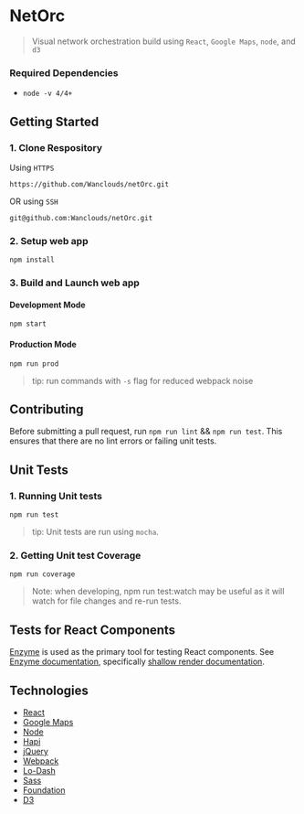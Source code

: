 # NetOrc
> Visual network orchestration build using `React`, `Google Maps`, `node`, and `d3`

### Required Dependencies

- `node -v 4/4+`

## Getting Started

### 1. Clone Respository
  Using `HTTPS`
  ```
  https://github.com/Wanclouds/netOrc.git
  ```
  OR using `SSH`
  ```
  git@github.com:Wanclouds/netOrc.git
  ```
### 2. Setup web app
  ```
  npm install
  ```
### 3. Build and Launch web app
#### Development Mode
  ```
  npm start
  ```
#### Production Mode
  ```
  npm run prod
  ```
  >   tip: run commands with `-s` flag for reduced webpack noise
  
## Contributing

Before submitting a pull request, run `npm run lint` && `npm run test`. This ensures that there are no lint errors or failing unit tests.

## Unit Tests
### 1. Running Unit tests
  ```
  npm run test
  ```
> tip: Unit tests are run using `mocha`.

### 2. Getting Unit test Coverage
  ```
  npm run coverage
  ```
  
  > Note: when developing, npm run test:watch may be useful as it will watch for file changes and re-run tests.

## Tests for React Components

[Enzyme](http://airbnb.io/enzyme/) is used as the primary tool for testing React components.
See [Enzyme documentation](http://airbnb.io/enzyme/docs/api/index.html), specifically [shallow render documentation](http://airbnb.io/enzyme/docs/api/shallow.html).

## Technologies
- [React](https://facebook.github.io/react/)
- [Google Maps](https://developers.google.com/maps/documentation/javascript/)
- [Node](http://nodejs.org/api/)
- [Hapi](http://hapijs.com/)
- [jQuery](http://jquery.com/)
- [Webpack](https://webpack.github.io/)
- [Lo-Dash](http://lodash.com/)
- [Sass](http://sass-lang.com/)
- [Foundation](http://foundation.zurb.com/docs/)
- [D3](http://d3js.org/)
